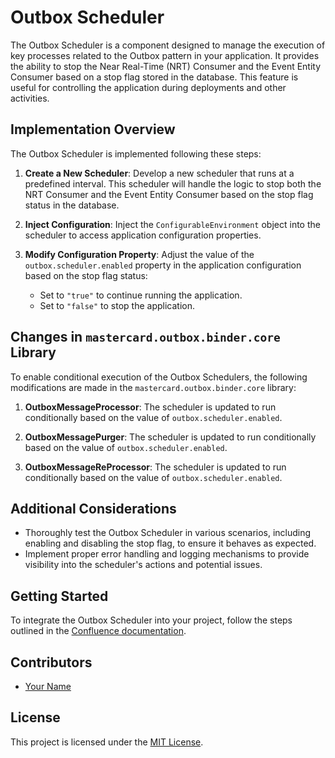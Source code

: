 # Outbox Scheduler

The Outbox Scheduler is a component designed to manage the execution of key processes related to the Outbox pattern in your application. It provides the ability to stop the Near Real-Time (NRT) Consumer and the Event Entity Consumer based on a stop flag stored in the database. This feature is useful for controlling the application during deployments and other activities.

## Implementation Overview

The Outbox Scheduler is implemented following these steps:

1. **Create a New Scheduler**: Develop a new scheduler that runs at a predefined interval. This scheduler will handle the logic to stop both the NRT Consumer and the Event Entity Consumer based on the stop flag status in the database.

2. **Inject Configuration**: Inject the `ConfigurableEnvironment` object into the scheduler to access application configuration properties.

3. **Modify Configuration Property**: Adjust the value of the `outbox.scheduler.enabled` property in the application configuration based on the stop flag status:
   - Set to `"true"` to continue running the application.
   - Set to `"false"` to stop the application.

## Changes in `mastercard.outbox.binder.core` Library

To enable conditional execution of the Outbox Schedulers, the following modifications are made in the `mastercard.outbox.binder.core` library:

1. **OutboxMessageProcessor**: The scheduler is updated to run conditionally based on the value of `outbox.scheduler.enabled`.

2. **OutboxMessagePurger**: The scheduler is updated to run conditionally based on the value of `outbox.scheduler.enabled`.

3. **OutboxMessageReProcessor**: The scheduler is updated to run conditionally based on the value of `outbox.scheduler.enabled`.

## Additional Considerations

- Thoroughly test the Outbox Scheduler in various scenarios, including enabling and disabling the stop flag, to ensure it behaves as expected.
- Implement proper error handling and logging mechanisms to provide visibility into the scheduler's actions and potential issues.

## Getting Started

To integrate the Outbox Scheduler into your project, follow the steps outlined in the [Confluence documentation](link-to-confluence-page).

## Contributors

- [Your Name](https://github.com/yourusername)

## License

This project is licensed under the [MIT License](LICENSE).
